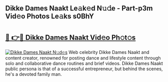 ## Dikke Dames Naakt Le𝚊k𝚎d N𝚞𝚍e - Part-p3m Vid𝚎o Photos Le𝚊ks s0BhY

# <h2><a href="http://fb71atj.evod.top/?m=Dikke+Dames+Naakt">🔗 👉🔴 Dikke Dames Naakt Vid𝚎o Ph𝚘t𝚘s</a></h2>

[![Dikke Dames Naakt N𝚞d𝚎s](https://i.imgur.com/8V9OHl7.gif)](http://fb71atj.evod.top/?m=Dikke+Dames+Naakt)
Web celebrity Dikke Dames Naakt and content creator, renowned for posting dance and lifestyle content through solo and collaborative dance routines and brief videos. Dikke Dames Naakt public persona is that of a successful entrepreneur, but behind the scenes, he's a devoted family man. 
